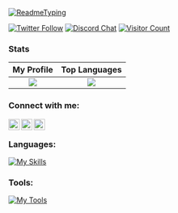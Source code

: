 [![ReadmeTyping](https://readme-typing-svg.herokuapp.com/?font=Fira+Code&pause=1000&color=F7F7F7&width=435&lines=Hello+there%2C+I'm+0x796935/yi5!+☕;Working+on+Discord+bot+Projects+✅)]()

[![Twitter Follow](https://img.shields.io/twitter/follow/0x796935?color=1DA1F2&logo=twitter&style=for-the-badge)](https://twitter.com/intent/follow?original_referer=https%3A%2F%2Fgithub.com%2F0x796935&screen_name=0x796935)
[![Discord Chat](https://img.shields.io/discord/919544908245794828?color=1DA1F2&logo=discord&style=for-the-badge)](https://discord.gg/mgcXgCGxYU)
[![Visitor Count](https://profile-counter.glitch.me/0x796935/count.svg)](https://www.youtube.com/watch?v=dQw4w9WgXcQ)

### Stats
My Profile            |  Top Languages
:-------------------------:|:-------------------------:
![](https://github-readme-stats.vercel.app/api/top-langs/?username=0x796935&theme=radical)  |  ![](https://github-readme-stats.vercel.app/api?username=0x796935&theme=radical)

### Connect with me:

[<img align="left" alt="LagKnowsWhy | YouTube" width="22px" src="https://cdn.jsdelivr.net/npm/simple-icons@v3/icons/youtube.svg" />][youtube]
[<img align="left" alt="LagKnowsWhy | Twitter" width="22px" src="https://cdn.jsdelivr.net/npm/simple-icons@v3/icons/twitter.svg" />][twitter]
[<img align="left" alt="LagKnowsWhy | Discord" width="22px" src="https://cdn.jsdelivr.net/npm/simple-icons@3.13.0/icons/discord.svg" />][discord]
<br />

### Languages:
[![My Skills](https://skillicons.dev/icons?i=nodejs,py,php,html,css,cpp,markdown,bash,js,ts)](https://skillicons.dev)

### Tools:
[![My Tools](https://skillicons.dev/icons?i=docker,nginx,discordjs,mysql,sqlite,postman,cloudflare,git,kali)](https://skillicons.dev)



[twitter]: https://twitter.com/0x796935
[youtube]: https://www.youtube.com/channel/UCpQiNHQ36WL4o-_4odIe78g
[discord]: https://discord.com/invite/mgcXgCGxYU
